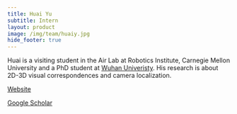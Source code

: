 ```yaml
---
title: Huai Yu
subtitle: Intern
layout: product
image: /img/team/huaiy.jpg
hide_footer: true
---
```


Huai is a visiting student in the Air Lab at Robotics Institute, Carnegie Mellon University and  a  PhD student at [Wuhan Univeristy](http://dsp.whu.edu.cn). His research is about 2D-3D visual correspondences and camera localization.

[Website](https://levenberg.github.io)

[Google Scholar](https://scholar.google.com/citations?user=lG7h27kAAAAJ&hl=en)
